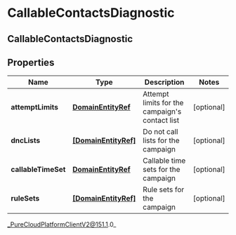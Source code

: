 # CallableContactsDiagnostic

## CallableContactsDiagnostic

## Properties

|Name | Type | Description | Notes|
|------------ | ------------- | ------------- | -------------|
| **attemptLimits** | [**DomainEntityRef**](DomainEntityRef) | Attempt limits for the campaign&#39;s contact list | [optional] |
| **dncLists** | [**[DomainEntityRef]**](DomainEntityRef) | Do not call lists for the campaign | [optional] |
| **callableTimeSet** | [**DomainEntityRef**](DomainEntityRef) | Callable time sets for the campaign | [optional] |
| **ruleSets** | [**[DomainEntityRef]**](DomainEntityRef) | Rule sets for the campaign | [optional] |



_PureCloudPlatformClientV2@151.1.0_
